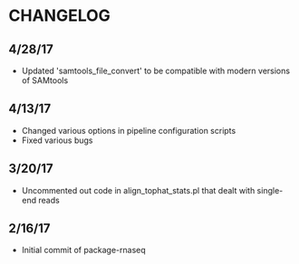 # CHANGELOG

## 4/28/17
* Updated 'samtools_file_convert' to be compatible with modern versions of SAMtools

## 4/13/17
* Changed various options in pipeline configuration scripts
* Fixed various bugs

## 3/20/17
* Uncommented out code in align_tophat_stats.pl that dealt with single-end reads

## 2/16/17
* Initial commit of package-rnaseq

